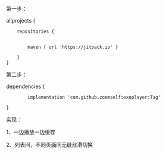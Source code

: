 第一步：

allprojects {

		repositories {
		
			
			maven { url 'https://jitpack.io' }
			
		}
	}
  
  第二步：
  
  dependencies {
  
	        implementation 'com.github.zoomself:exoplayer:Tag'
		
	}
	

实现：

1、一边播放一边缓存

2、列表间，不同页面间无缝丝滑切换
